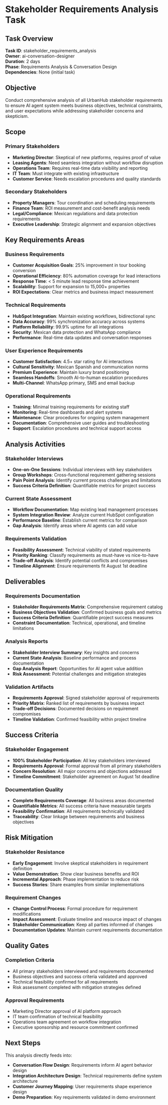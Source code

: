 # Stakeholder Requirements Analysis Task

## Task Overview
**Task ID**: stakeholder_requirements_analysis  
**Owner**: ai-conversation-designer  
**Duration**: 2 days  
**Phase**: Requirements Analysis & Conversation Design  
**Dependencies**: None (initial task)  

## Objective
Conduct comprehensive analysis of all UrbanHub stakeholder requirements to ensure AI agent system meets business objectives, technical constraints, and user expectations while addressing stakeholder concerns and skepticism.

## Scope

### Primary Stakeholders
- **Marketing Director**: Skeptical of new platforms, requires proof of value
- **Leasing Agents**: Need seamless integration without workflow disruption
- **Operations Team**: Requires real-time data visibility and reporting
- **IT Team**: Must integrate with existing infrastructure
- **Customer Service**: Needs escalation procedures and quality standards

### Secondary Stakeholders
- **Property Managers**: Tour coordination and scheduling requirements
- **Finance Team**: ROI measurement and cost-benefit analysis needs
- **Legal/Compliance**: Mexican regulations and data protection requirements
- **Executive Leadership**: Strategic alignment and expansion objectives

## Key Requirements Areas

### Business Requirements
- **Customer Acquisition Goals**: 25% improvement in tour booking conversion
- **Operational Efficiency**: 80% automation coverage for lead interactions
- **Response Time**: < 5 minute lead response time achievement
- **Scalability**: Support for expansion to 15,000+ properties
- **ROI Expectations**: Clear metrics and business impact measurement

### Technical Requirements
- **HubSpot Integration**: Maintain existing workflows, bidirectional sync
- **Data Accuracy**: 99% synchronization accuracy across systems
- **Platform Reliability**: 99.9% uptime for all integrations
- **Security**: Mexican data protection and WhatsApp compliance
- **Performance**: Real-time data updates and conversation responses

### User Experience Requirements
- **Customer Satisfaction**: 4.5+ star rating for AI interactions
- **Cultural Sensitivity**: Mexican Spanish and communication norms
- **Premium Experience**: Maintain luxury brand positioning
- **Seamless Handoffs**: Smooth AI-to-human escalation procedures
- **Multi-Channel**: WhatsApp primary, SMS and email backup

### Operational Requirements
- **Training**: Minimal training requirements for existing staff
- **Monitoring**: Real-time dashboards and alert systems
- **Maintenance**: Clear procedures for ongoing system management
- **Documentation**: Comprehensive user guides and troubleshooting
- **Support**: Escalation procedures and technical support access

## Analysis Activities

### Stakeholder Interviews
- **One-on-One Sessions**: Individual interviews with key stakeholders
- **Group Workshops**: Cross-functional requirement gathering sessions
- **Pain Point Analysis**: Identify current process challenges and limitations
- **Success Criteria Definition**: Quantifiable metrics for project success

### Current State Assessment
- **Workflow Documentation**: Map existing lead management processes
- **System Integration Review**: Analyze current HubSpot configuration
- **Performance Baseline**: Establish current metrics for comparison
- **Gap Analysis**: Identify areas where AI agents can add value

### Requirements Validation
- **Feasibility Assessment**: Technical viability of stated requirements
- **Priority Ranking**: Classify requirements as must-have vs nice-to-have
- **Trade-off Analysis**: Identify potential conflicts and compromises
- **Timeline Alignment**: Ensure requirements fit August 1st deadline

## Deliverables

### Requirements Documentation
- **Stakeholder Requirements Matrix**: Comprehensive requirement catalog
- **Business Objectives Validation**: Confirmed business goals and metrics
- **Success Criteria Definition**: Quantifiable project success measures
- **Constraint Documentation**: Technical, operational, and timeline limitations

### Analysis Reports
- **Stakeholder Interview Summary**: Key insights and concerns
- **Current State Analysis**: Baseline performance and process documentation
- **Gap Analysis Report**: Opportunities for AI agent value addition
- **Risk Assessment**: Potential challenges and mitigation strategies

### Validation Artifacts
- **Requirements Approval**: Signed stakeholder approval of requirements
- **Priority Matrix**: Ranked list of requirements by business impact
- **Trade-off Decisions**: Documented decisions on requirement compromises
- **Timeline Validation**: Confirmed feasibility within project timeline

## Success Criteria

### Stakeholder Engagement
- **100% Stakeholder Participation**: All key stakeholders interviewed
- **Requirements Approval**: Formal approval from all primary stakeholders
- **Concern Resolution**: All major concerns and objections addressed
- **Timeline Commitment**: Stakeholder agreement on August 1st deadline

### Documentation Quality
- **Complete Requirements Coverage**: All business areas documented
- **Quantifiable Metrics**: All success criteria have measurable targets
- **Feasibility Confirmation**: All requirements technically validated
- **Traceability**: Clear linkage between requirements and business objectives

## Risk Mitigation

### Stakeholder Resistance
- **Early Engagement**: Involve skeptical stakeholders in requirement definition
- **Value Demonstration**: Show clear business benefits and ROI
- **Incremental Approach**: Phase implementation to reduce risk
- **Success Stories**: Share examples from similar implementations

### Requirement Changes
- **Change Control Process**: Formal procedure for requirement modifications
- **Impact Assessment**: Evaluate timeline and resource impact of changes
- **Stakeholder Communication**: Keep all parties informed of changes
- **Documentation Updates**: Maintain current requirements documentation

## Quality Gates

### Completion Criteria
- All primary stakeholders interviewed and requirements documented
- Business objectives and success criteria validated and approved
- Technical feasibility confirmed for all requirements
- Risk assessment completed with mitigation strategies defined

### Approval Requirements
- Marketing Director approval of AI platform approach
- IT team confirmation of technical feasibility
- Operations team agreement on workflow integration
- Executive sponsorship and resource commitment confirmed

## Next Steps

This analysis directly feeds into:
- **Conversation Flow Design**: Requirements inform AI agent behavior design
- **Integration Architecture Design**: Technical requirements define system architecture
- **Customer Journey Mapping**: User requirements shape experience design
- **Demo Preparation**: Key requirements validated in demo environment
